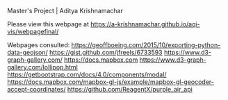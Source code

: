 Master's Project | Aditya Krishnamachar

Please view this webpage at https://a-krishnamachar.github.io/aqi-vis/webpagefinal/

Webpages consulted:
https://geoffboeing.com/2015/10/exporting-python-data-geojson/
https://gist.github.com/jfreels/6733593
https://www.d3-graph-gallery.com/
https://docs.mapbox.com
https://www.d3-graph-gallery.com/lollipop.html
https://getbootstrap.com/docs/4.0/components/modal/
https://docs.mapbox.com/mapbox-gl-js/example/mapbox-gl-geocoder-accept-coordinates/
https://github.com/ReagentX/purple_air_api
